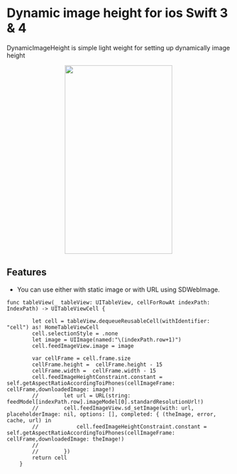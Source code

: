# Dynamic image height for ios Swift 3 & 4 
DynamicImageHeight is simple light weight for setting up dynamically image height

<p align="center"><img src="https://i.stack.imgur.com/sT0y8.gif" width="242" height="425"/></p>

## Features

- You can use either with static image or with URL using SDWebImage.
```
func tableView(_ tableView: UITableView, cellForRowAt indexPath: IndexPath) -> UITableViewCell {

        let cell = tableView.dequeueReusableCell(withIdentifier: "cell") as! HomeTableViewCell
        cell.selectionStyle = .none
        let image = UIImage(named:"\(indexPath.row+1)")
        cell.feedImageView.image = image

        var cellFrame = cell.frame.size
        cellFrame.height =  cellFrame.height - 15
        cellFrame.width =  cellFrame.width - 15
        cell.feedImageHeightConstraint.constant = self.getAspectRatioAccordingToiPhones(cellImageFrame: cellFrame,downloadedImage: image!)
        //        let url = URL(string: feedModel[indexPath.row].imageModel[0].standardResolutionUrl!)
        //        cell.feedImageView.sd_setImage(with: url, placeholderImage: nil, options: [], completed: { (theImage, error, cache, url) in
        //            cell.feedImageHeightConstraint.constant = self.getAspectRatioAccordingToiPhones(cellImageFrame: cellFrame,downloadedImage: theImage!)
        //
        //        })
        return cell
    }
```

